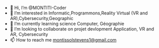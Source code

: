 - 👋 Hi, I’m @MONTITI-Coder
- 👀 I’m interested in Informatic,Programmons,Reality Virtual (VR and AR),Cybersecurity,Geographic
- 🌱 I’m currently learning science Computer, Géographie 
- 💞️ I’m looking to collaborate on projet devlopment Application, VR and AR, Cybersecurity
- 📫 How to reach me montissolstevens1@gmail.com

<!---
MONTITI-Coder/MONTITI-Coder is a ✨ special ✨ repository because its `README.md` (this file) appears on your GitHub profile.
You can click the Preview link to take a look at your changes.
--->

